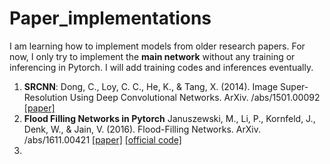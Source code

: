 # Paper_implementations
I am learning how to implement models from older research papers. For now, I only try to implement the **main network** without any training or inferencing in Pytorch. I will add training codes and inferences eventually.

1. **SRCNN**: Dong, C., Loy, C. C., He, K., & Tang, X. (2014). Image Super-Resolution Using Deep Convolutional Networks. ArXiv. /abs/1501.00092 [[paper]](https://arxiv.org/abs/1501.00092)
2. **Flood Filling Networks in Pytorch** Januszewski, M., Li, P., Kornfeld, J., Denk, W., & Jain, V. (2016). Flood-Filling Networks. ArXiv. /abs/1611.00421 [[paper]](https://arxiv.org/abs/1501.00092) [[official code]](https://github.com/google/ffn?tab=readme-ov-file)
3. 

